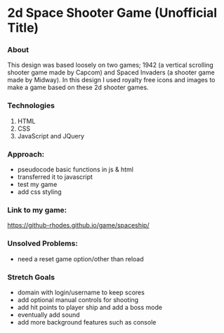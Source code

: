 # 2d Space Shooter Game (Unofficial Title)
### About
This design was based loosely on two games; 1942 (a vertical scrolling shooter game made by Capcom) and Spaced Invaders (a shooter game made by Midway). In this design I used royalty free icons and images to make a game based on these 2d shooter games.

### Technologies
1. HTML
2. CSS
3. JavaScript and JQuery

### Approach:
- pseudocode basic functions in js & html
- transferred it to javascript
- test my game
- add css styling

### Link to my game:
https://github-rhodes.github.io/game/spaceship/

### Unsolved Problems:
- need a reset game option/other than reload

### Stretch Goals
- domain with login/username to keep scores
- add optional manual controls for shooting
- add hit points to player ship and add a boss mode
- eventually add sound
- add more background features such as console